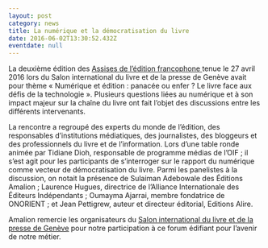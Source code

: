 ```yaml
---
layout: post
category: news
title: La numérique et la démocratisation du livre
date: 2016-06-02T13:30:52.432Z
eventdate: null
---
```

La deuxième édition des [Assises de l’édition francophone ](http://www.salondulivre.ch/fr/pages/les-assises-de-l-edition-francophone-et-suisse-27-et-28-avril-2016-12649)tenue le 27 avril 2016 lors du Salon international du livre et de la presse de Genève avait pour thème « Numérique et édition : panacée ou enfer ? Le livre face aux défis de la technologie ». Plusieurs questions liées au numérique et à son impact majeur sur la chaîne du livre ont fait l’objet des discussions entre les différents intervenants.

La rencontre a regroupé des experts du monde de l’édition, des responsables d’institutions médiatiques, des journalistes, des bloggeurs et des professionnels du livre et de l’information. Lors d’une table ronde animée par Tidiane Dioh, responsable de programme médias de l’OIF ; il s’est agit pour les participants de s’interroger sur le rapport du numérique comme vecteur de démocratisation du livre. Parmi les panelistes à la discussion, on notait la présence de Sulaiman Adebowale des Éditions Amalion ; Laurence Hugues, directrice de l’Alliance Internationale des Éditeurs Indépendants ; Oumayma Ajarrai, membre fondatrice de ONORIENT ; et Jean Pettigrew, auteur et directeur éditorial, Editions Alire.

Amalion remercie les organisateurs du [Salon international du livre et de la presse de Genève](http://www.salondulivre.ch/fr/) pour notre participation à ce forum édifiant pour l’avenir de notre métier.